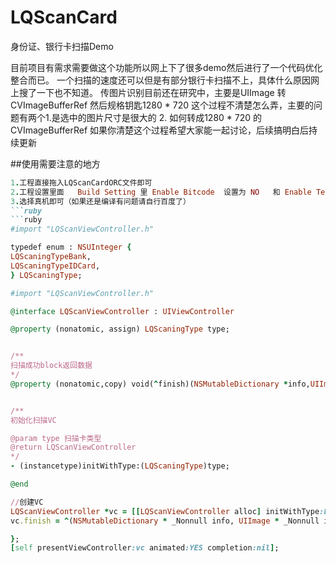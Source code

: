 # LQScanCard
身份证、银行卡扫描Demo

目前项目有需求需要做这个功能所以网上下了很多demo然后进行了一个代码优化整合而已。
一个扫描的速度还可以但是有部分银行卡扫描不上，具体什么原因网上搜了一下也不知道。
传图片识别目前还在研究中，主要是UIImage 转 CVImageBufferRef 然后规格钥匙1280 * 720
这个过程不清楚怎么弄，主要的问题有两个1.是选中的图片尺寸是很大的 2. 如何转成1280 * 720 的CVImageBufferRef
如果你清楚这个过程希望大家能一起讨论，后续搞明白后持续更新

##使用需要注意的地方
```ruby
1.工程直接拖入LQScanCardORC文件即可
2.工程设置里面   Build Setting 里 Enable Bitcode  设置为 NO   和 Enable Testability  设置为NO 即可
3.选择真机即可（如果还是编译有问题请自行百度了）
```ruby
```ruby
#import "LQScanViewController.h"
```
```ruby
typedef enum : NSUInteger {
LQScaningTypeBank, 
LQScaningTypeIDCard,
} LQScaningType;
```
```ruby
#import "LQScanViewController.h"
```
```ruby
@interface LQScanViewController : UIViewController

@property (nonatomic, assign) LQScaningType type;


/**
扫描成功block返回数据
*/
@property (nonatomic,copy) void(^finish)(NSMutableDictionary *info,UIImage *image);


/**
初始化扫描VC

@param type 扫描卡类型
@return LQScanViewController
*/
- (instancetype)initWithType:(LQScaningType)type;

@end
```


```ruby
//创建VC
LQScanViewController *vc = [[LQScanViewController alloc] initWithType:LQScaningTypeIDCard];
vc.finish = ^(NSMutableDictionary * _Nonnull info, UIImage * _Nonnull image) {

};
[self presentViewController:vc animated:YES completion:nil];
```
